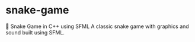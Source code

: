 # snake-game
🐍 Snake Game in C++ using SFML  A classic snake game with graphics and sound built using SFML. 
